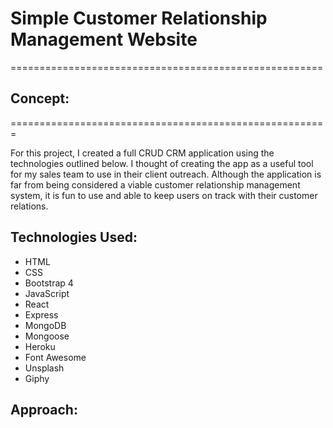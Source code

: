 
# Simple Customer Relationship Management Website

======================================================
## Concept: 
=======================================================

For this project, I created a full CRUD CRM application using the technologies outlined below. I thought of creating the app as a useful tool for my sales team to use in their client outreach. Although the application is far from being considered a viable customer relationship management system, it is fun to use and able to keep users on track with their customer relations. 

## Technologies Used:
- HTML
- CSS
- Bootstrap 4
- JavaScript
- React
- Express
- MongoDB
- Mongoose
- Heroku
- Font Awesome
- Unsplash
- Giphy

## Approach: 
I started by initializing all the file structures then created my express app, server.js and installed all of the dependencies. 
After I wrote down the basic routes needed and developed the schema for my database. 

I first made the schema challenging with various questions to answer, after running into issues i revisited this method and made a simple schema of just 4 questions. Next I created my Index, Show and Default view, including Bootstrap to have basic styling. 
I built out my routes one by one building down to the delete route. My wireframe was created during class time, however with the issues i ran into i diverged away from the wireframe and free flowed the layout decisions. Overall i'm happy with the way it came out. 

## Challenges / ## Unsolved Problems

1) I wanted to use a radio dropdown button and limit the choices when selecting industry so that i could then display 3 cards on the index page users would click to take them to a new page of clients from that industry. Going this route meant rewriting my code. Instead i opted to display all created clients on the index page and use a table to convey the essential information and have a column to show if that client has been contacted or not. 
2) I would like to add pictures to each company in the future and get a working search bar alongside pages when the table gets too long. 
3) There were a couple problems on the way of getting edit and show to fix, however with a little help from class members i was able to get this fixed and moved onto organizing and styling the CRM. 


## App Demo 
Take a look at my project on Heroku: (links need to be fixed)

https://crud-crm-project-2.herokuapp.com/


